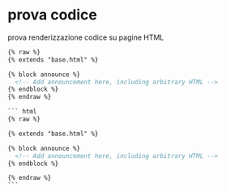 # prova codice
prova renderizzazione codice su pagine HTML

``` html
{% raw %}
{% extends "base.html" %}

{% block announce %}
  <!-- Add announcement here, including arbitrary HTML -->
{% endblock %}
{% endraw %}
```


```` html
``` html
{% raw %}

{% extends "base.html" %}

{% block announce %}
  <!-- Add announcement here, including arbitrary HTML -->
{% endblock %}

{% endraw %}
```
````
